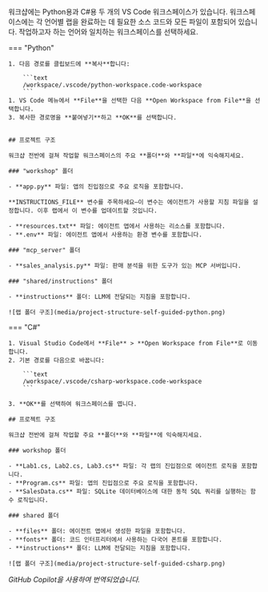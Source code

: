 워크샵에는 Python용과 C#용 두 개의 VS Code 워크스페이스가 있습니다. 워크스페이스에는 각 언어별 랩을 완료하는 데 필요한 소스 코드와 모든 파일이 포함되어 있습니다. 작업하고자 하는 언어와 일치하는 워크스페이스를 선택하세요.

=== "Python"

    1. 다음 경로를 클립보드에 **복사**합니다:

        ```text
        /workspace/.vscode/python-workspace.code-workspace
        ```
    1. VS Code 메뉴에서 **File**을 선택한 다음 **Open Workspace from File**을 선택합니다.
    3. 복사한 경로명을 **붙여넣기**하고 **OK**를 선택합니다.


    ## 프로젝트 구조

    워크샵 전반에 걸쳐 작업할 워크스페이스의 주요 **폴더**와 **파일**에 익숙해지세요.

    ### "workshop" 폴더

    - **app.py** 파일: 앱의 진입점으로 주요 로직을 포함합니다.
  
    **INSTRUCTIONS_FILE** 변수를 주목하세요—이 변수는 에이전트가 사용할 지침 파일을 설정합니다. 이후 랩에서 이 변수를 업데이트할 것입니다.

    - **resources.txt** 파일: 에이전트 앱에서 사용하는 리소스를 포함합니다.
    - **.env** 파일: 에이전트 앱에서 사용하는 환경 변수를 포함합니다.

    ### "mcp_server" 폴더

    - **sales_analysis.py** 파일: 판매 분석을 위한 도구가 있는 MCP 서버입니다.

    ### "shared/instructions" 폴더

    - **instructions** 폴더: LLM에 전달되는 지침을 포함합니다.

    ![랩 폴더 구조](media/project-structure-self-guided-python.png)

=== "C#"

    1. Visual Studio Code에서 **File** > **Open Workspace from File**로 이동합니다.
    2. 기본 경로를 다음으로 바꿉니다:

        ```text
        /workspace/.vscode/csharp-workspace.code-workspace
        ```

    3. **OK**를 선택하여 워크스페이스를 엽니다.

    ## 프로젝트 구조

    워크샵 전반에 걸쳐 작업할 주요 **폴더**와 **파일**에 익숙해지세요.

    ### workshop 폴더

    - **Lab1.cs, Lab2.cs, Lab3.cs** 파일: 각 랩의 진입점으로 에이전트 로직을 포함합니다.
    - **Program.cs** 파일: 앱의 진입점으로 주요 로직을 포함합니다.
    - **SalesData.cs** 파일: SQLite 데이터베이스에 대한 동적 SQL 쿼리를 실행하는 함수 로직입니다.

    ### shared 폴더

    - **files** 폴더: 에이전트 앱에서 생성한 파일을 포함합니다.
    - **fonts** 폴더: 코드 인터프리터에서 사용하는 다국어 폰트를 포함합니다.
    - **instructions** 폴더: LLM에 전달되는 지침을 포함합니다.

    ![랩 폴더 구조](media/project-structure-self-guided-csharp.png)

*GitHub Copilot을 사용하여 번역되었습니다.*
